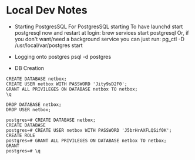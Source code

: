 # Local Dev Notes

 - Starting PostgresSQL
For PostgresSQL starting 
To have launchd start postgresql now and restart at login:
  brew services start postgresql
Or, if you don't want/need a background service you can just run:
  pg_ctl -D /usr/local/var/postgres start
  
 - Logging onto postgres
 psql -d postgres


- DB Creation 
```
CREATE DATABASE netbox;
CREATE USER netbox WITH PASSWORD 'Jity9sD2F0';
GRANT ALL PRIVILEGES ON DATABASE netbox TO netbox;
\q
```

```
DROP DATABASE netbox;
DROP USER netbox;
```

```
postgres=# CREATE DATABASE netbox;
CREATE DATABASE
postgres=# CREATE USER netbox WITH PASSWORD 'J5brHrAXFLQSif0K';
CREATE ROLE
postgres=# GRANT ALL PRIVILEGES ON DATABASE netbox TO netbox;
GRANT
postgres=# \q
```
